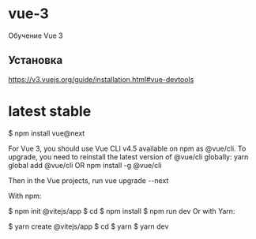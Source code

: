# vue-3
Обучение Vue 3

## Установка
https://v3.vuejs.org/guide/installation.html#vue-devtools

# latest stable
$ npm install vue@next

<script src="https://unpkg.com/vue@next"></script>

For Vue 3, you should use Vue CLI v4.5 available on npm as @vue/cli. To upgrade, you need to reinstall the latest version of @vue/cli globally:
yarn global add @vue/cli
OR
npm install -g @vue/cli

Then in the Vue projects, run
vue upgrade --next

With npm:

$ npm init @vitejs/app <project-name>
$ cd <project-name>
$ npm install
$ npm run dev
Or with Yarn:

$ yarn create @vitejs/app <project-name>
$ cd <project-name>
$ yarn
$ yarn dev
